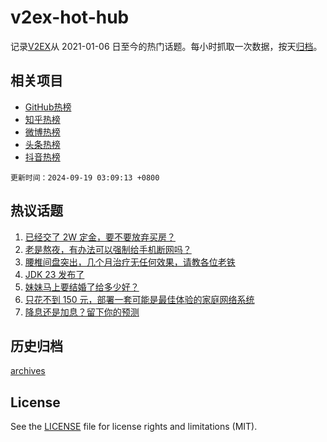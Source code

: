 # v2ex-hot-hub

 记录[V2EX](https://www.v2ex.com/)从 2021-01-06 日至今的热门话题。每小时抓取一次数据，按天[归档](archives)。
 
 ## 相关项目

- [GitHub热榜](https://github.com/lonnyzhang423/github-hot-hub)
- [知乎热榜](https://github.com/lonnyzhang423/zhihu-hot-hub)
- [微博热榜](https://github.com/lonnyzhang423/weibo-hot-hub)
- [头条热榜](https://github.com/lonnyzhang423/toutiao-hot-hub)
- [抖音热榜](https://github.com/lonnyzhang423/douyin-hot-hub)


 `更新时间：2024-09-19 03:09:13 +0800`

## 热议话题

1. [已经交了 2W 定金，要不要放弃买房？](https://www.v2ex.com/t/1073623)
1. [老是熬夜，有办法可以强制给手机断网吗？](https://www.v2ex.com/t/1073561)
1. [腰椎间盘突出，几个月治疗无任何效果，请教各位老铁](https://www.v2ex.com/t/1073621)
1. [JDK 23 发布了](https://www.v2ex.com/t/1073571)
1. [妹妹马上要结婚了给多少好？](https://www.v2ex.com/t/1073643)
1. [只花不到 150 元，部署一套可能是最佳体验的家庭网络系统](https://www.v2ex.com/t/1073554)
1. [降息还是加息？留下你的预测](https://www.v2ex.com/t/1073596)

## 历史归档

[archives](archives)

## License

See the [LICENSE](LICENSE) file for license rights and limitations (MIT).
